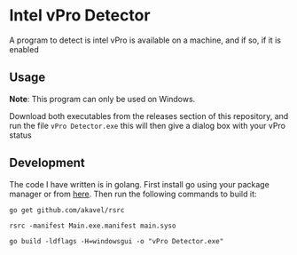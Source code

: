 # Intel vPro Detector
A program to detect is intel vPro is available on a machine, and if so, if it is enabled

## Usage
**Note**: This program can only be used on Windows.

Download both executables from the releases section of this repository, and run the file `vPro Detector.exe` this will then give a dialog box with your vPro status

## Development

The code I have written is in golang. First install go using your package manager or from [here](https://golang.org/dl/). Then run the following commands to build it:

```shell
go get github.com/akavel/rsrc
```

```shell
rsrc -manifest Main.exe.manifest main.syso
```

```shell
go build -ldflags -H=windowsgui -o "vPro Detector.exe"
```

